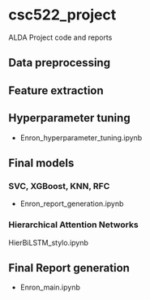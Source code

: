# csc522_project
ALDA Project code and reports

## Data preprocessing

## Feature extraction

## Hyperparameter tuning
* Enron_hyperparameter_tuning.ipynb

## Final models
### SVC, XGBoost, KNN, RFC
* Enron_report_generation.ipynb

### Hierarchical Attention Networks
HierBiLSTM_stylo.ipynb

## Final Report generation
* Enron_main.ipynb
